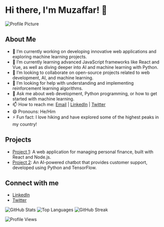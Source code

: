 # Hi there, I'm Muzaffar! 👋

![Profile Picture](https://github.com/yourusername.png)

## About Me
- 🔭 I’m currently working on developing innovative web applications and exploring machine learning projects.
- 🌱 I’m currently learning advanced JavaScript frameworks like React and Vue, as well as diving deeper into AI and machine learning with Python.
- 👯 I’m looking to collaborate on open-source projects related to web development, AI, and machine learning.
- 🤔 I’m looking for help with understanding and implementing reinforcement learning algorithms.
- 💬 Ask me about web development, Python programming, or how to get started with machine learning.
- 📫 How to reach me: [Email](mailto:your.email@example.com) | [LinkedIn](https://www.linkedin.com/in/yourusername) | [Twitter](https://twitter.com/yourusername)
- 😄 Pronouns: He/Him
- ⚡ Fun fact: I love hiking and have explored some of the highest peaks in my country!

## Projects
- [Project 1](https://github.com/yourusername/project1): A web application for managing personal finance, built with React and Node.js.
- [Project 2](https://github.com/yourusername/project2): An AI-powered chatbot that provides customer support, developed using Python and TensorFlow.

## Connect with me
- [LinkedIn](https://www.linkedin.com/in/yourusername)
- [Twitter](https://twitter.com/yourusername)

![GitHub Stats](https://github-readme-stats.vercel.app/api?username=yourusername&show_icons=true)
![Top Languages](https://github-readme-stats.vercel.app/api/top-langs/?username=yourusername&layout=compact)
![GitHub Streak](https://github-readme-streak-stats.herokuapp.com/?user=yourusername)

![Profile Views](https://komarev.com/ghpvc/?username=yourusername)
